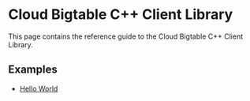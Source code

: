 # Cloud Bigtable C++ Client Library

This page contains the reference guide to the Cloud Bigtable C++ Client Library.

## Examples

* [Hello World](bigtable-hello-world.md)
